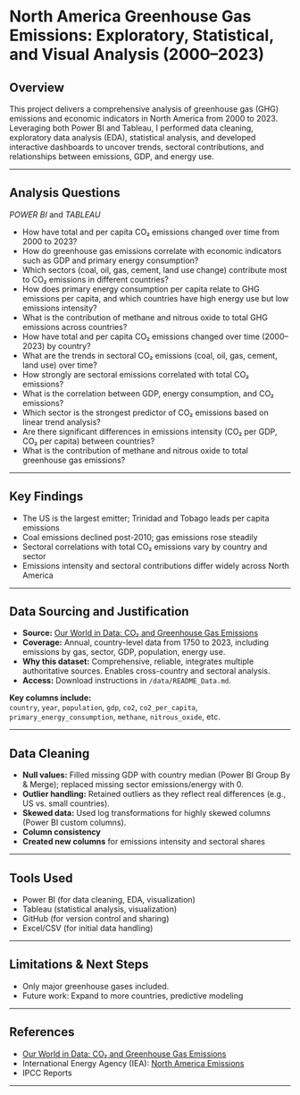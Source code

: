 # North America Greenhouse Gas Emissions: Exploratory, Statistical, and Visual Analysis (2000–2023)

## Overview

This project delivers a comprehensive analysis of greenhouse gas (GHG) emissions and economic indicators in North America from 2000 to 2023. Leveraging both Power BI and Tableau, I performed data cleaning, exploratory data analysis (EDA), statistical analysis, and developed interactive dashboards to uncover trends, sectoral contributions, and relationships between emissions, GDP, and energy use.

---
## Analysis Questions

_POWER BI_ and _TABLEAU_
- How have total and per capita CO₂ emissions changed over time from 2000 to 2023?
- How do greenhouse gas emissions correlate with economic indicators such as GDP and primary energy consumption?
- Which sectors (coal, oil, gas, cement, land use change) contribute most to CO₂ emissions in different countries?
- How does primary energy consumption per capita relate to GHG emissions per capita, and which countries have high energy use but low emissions intensity?
- What is the contribution of methane and nitrous oxide to total GHG emissions across countries?
- How have total and per capita CO₂ emissions changed over time (2000–2023) by country?
- What are the trends in sectoral CO₂ emissions (coal, oil, gas, cement, land use) over time?
- How strongly are sectoral emissions correlated with total CO₂ emissions?
- What is the correlation between GDP, energy consumption, and CO₂ emissions?
- Which sector is the strongest predictor of CO₂ emissions based on linear trend analysis?
- Are there significant differences in emissions intensity (CO₂ per GDP, CO₂ per capita) between countries?
- What is the contribution of methane and nitrous oxide to total greenhouse gas emissions?

---

## Key Findings

- The US is the largest emitter; Trinidad and Tobago leads per capita emissions
- Coal emissions declined post-2010; gas emissions rose steadily
- Sectoral correlations with total CO₂ emissions vary by country and sector
- Emissions intensity and sectoral contributions differ widely across North America

---
## Data Sourcing and Justification

- **Source:** [Our World in Data: CO₂ and Greenhouse Gas Emissions](https://ourworldindata.org/co2-and-greenhouse-gas-emissions)
- **Coverage:** Annual, country-level data from 1750 to 2023, including emissions by gas, sector, GDP, population, energy use.
- **Why this dataset:** Comprehensive, reliable, integrates multiple authoritative sources. Enables cross-country and sectoral analysis.
- **Access:** Download instructions in `/data/README_Data.md`.

**Key columns include:**  
`country`, `year`, `population`, `gdp`, `co2`, `co2_per_capita`, `primary_energy_consumption`, `methane`, `nitrous_oxide`, etc.

---
## Data Cleaning

- **Null values:** Filled missing GDP with country median (Power BI Group By & Merge); replaced missing sector emissions/energy with 0.
- **Outlier handling:** Retained outliers as they reflect real differences (e.g., US vs. small countries).
- **Skewed data:** Used log transformations for highly skewed columns (Power BI custom columns).
- **Column consistency** 
- **Created new columns** for emissions intensity and sectoral shares

---

## Tools Used

- Power BI (for data cleaning, EDA, visualization)
- Tableau (statistical analysis, visualization)
- GitHub (for version control and sharing)
- Excel/CSV (for initial data handling)

---
## Limitations & Next Steps
- Only major greenhouse gases included.
- Future work: Expand to more countries, predictive modeling
---
## References

- [Our World in Data: CO₂ and Greenhouse Gas Emissions](https://ourworldindata.org/co2-and-greenhouse-gas-emissions)
- International Energy Agency (IEA): [North America Emissions](https://www.iea.org/regions/north-america/emissions)
- IPCC Reports

---



